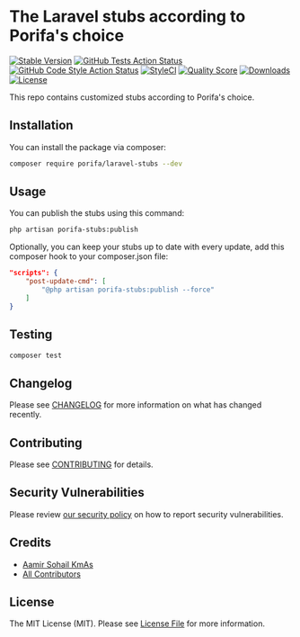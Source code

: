 # The Laravel stubs according to Porifa's choice

[![Stable Version](https://img.shields.io/packagist/v/porifa/laravel-stubs.svg?style=flat)](https://packagist.org/packages/porifa/laravel-stubs)
[![GitHub Tests Action Status](<https://img.shields.io/github/workflow/status/porifa/laravel-stubs/pest?label=Tests%20(Pest)>)](https://github.com/porifa/laravel-stubs/actions?query=workflow%3Apest+branch%3Amain)
[![GitHub Code Style Action Status](<https://img.shields.io/github/workflow/status/porifa/laravel-stubs/Pint?label=Code%20Style%20(Pint)>)](https://github.com/porifa/laravel-stubs/actions?query=workflow%3A"Pint"+branch%3Amain)
[![StyleCI](https://github.styleci.io/repos/556416263/shield?style=flat&branch=main)](https://github.styleci.io/repos/556416263?branch=main)
[![Quality Score](https://img.shields.io/scrutinizer/g/porifa/laravel-stubs.svg?style=flat)](https://scrutinizer-ci.com/g/porifa/laravel-stubs)
[![Downloads](https://img.shields.io/packagist/dt/porifa/laravel-stubs.svg?style=flat)](https://packagist.org/packages/porifa/laravel-stubs)
[![License](https://img.shields.io/packagist/l/porifa/laravel-stubs.svg?style=flat)](https://packagist.org/packages/porifa/laravel-stubs)

This repo contains customized stubs according to Porifa's choice.

## Installation

You can install the package via composer:

```bash
composer require porifa/laravel-stubs --dev
```

## Usage

You can publish the stubs using this command:

```bash
php artisan porifa-stubs:publish
```

Optionally, you can keep your stubs up to date with every update, add this composer hook to your composer.json file:

```json
"scripts": {
    "post-update-cmd": [
        "@php artisan porifa-stubs:publish --force"
    ]
}
```

## Testing

```bash
composer test
```

## Changelog

Please see [CHANGELOG](CHANGELOG.md) for more information on what has changed recently.

## Contributing

Please see [CONTRIBUTING](https://github.com/porifa/.github/blob/main/CONTRIBUTING.md) for details.

## Security Vulnerabilities

Please review [our security policy](../../security/policy) on how to report security vulnerabilities.

## Credits

-   [Aamir Sohail KmAs](https://github.com/AamirSohailKmAs)
-   [All Contributors](../../contributors)

## License

The MIT License (MIT). Please see [License File](LICENSE.md) for more information.
